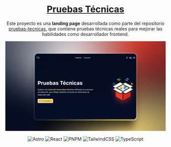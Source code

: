 <div align="center">

# [Pruebas Técnicas](https://pruebastecnicasdev.vercel.app/ 'Ir al sitio web')

Este proyecto es una **landing page** desarrollada como parte del repositorio [pruebas-tecnicas](https://github.com/anibalcoder/pruebas-tecnicas 'Ir al repositorio'), que contiene pruebas técnicas reales para mejorar las habilidades como desarrollador frontend.

</div>

![Vista previa de la landing page de pruebas técnicas](./public/website.webp)

<div align="center">

![Astro](https://img.shields.io/badge/astro-%232C2052.svg?style=for-the-badge&logo=astro&logoColor=white)
![React](https://img.shields.io/badge/react-%2320232a.svg?style=for-the-badge&logo=react&logoColor=%2361DAFB)
![PNPM](https://img.shields.io/badge/pnpm-%234a4a4a.svg?style=for-the-badge&logo=pnpm&logoColor=f69220)
![TailwindCSS](https://img.shields.io/badge/tailwindcss-%2338B2AC.svg?style=for-the-badge&logo=tailwind-css&logoColor=white)
![TypeScript](https://img.shields.io/badge/typescript-%23007ACC.svg?style=for-the-badge&logo=typescript&logoColor=white)

</div>
